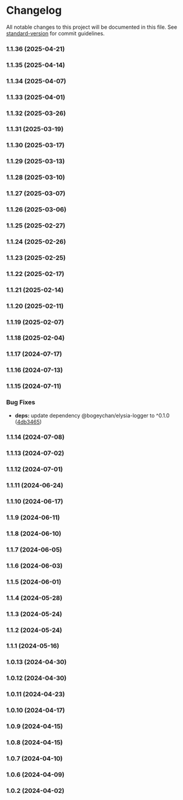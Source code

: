 # Changelog

All notable changes to this project will be documented in this file. See [standard-version](https://github.com/conventional-changelog/standard-version) for commit guidelines.

### 1.1.36 (2025-04-21)

### 1.1.35 (2025-04-14)

### 1.1.34 (2025-04-07)

### 1.1.33 (2025-04-01)

### 1.1.32 (2025-03-26)

### 1.1.31 (2025-03-19)

### 1.1.30 (2025-03-17)

### 1.1.29 (2025-03-13)

### 1.1.28 (2025-03-10)

### 1.1.27 (2025-03-07)

### 1.1.26 (2025-03-06)

### 1.1.25 (2025-02-27)

### 1.1.24 (2025-02-26)

### 1.1.23 (2025-02-25)

### 1.1.22 (2025-02-17)

### 1.1.21 (2025-02-14)

### 1.1.20 (2025-02-11)

### 1.1.19 (2025-02-07)

### 1.1.18 (2025-02-04)

### 1.1.17 (2024-07-17)

### 1.1.16 (2024-07-13)

### 1.1.15 (2024-07-11)


### Bug Fixes

* **deps:** update dependency @bogeychan/elysia-logger to ^0.1.0 ([4db3465](https://github.com/qlaffont/unify-elysia-gql/commit/4db3465d3cc5b9936f07bbeb26b6b1d2b963075d))

### 1.1.14 (2024-07-08)

### 1.1.13 (2024-07-02)

### 1.1.12 (2024-07-01)

### 1.1.11 (2024-06-24)

### 1.1.10 (2024-06-17)

### 1.1.9 (2024-06-11)

### 1.1.8 (2024-06-10)

### 1.1.7 (2024-06-05)

### 1.1.6 (2024-06-03)

### 1.1.5 (2024-06-01)

### 1.1.4 (2024-05-28)

### 1.1.3 (2024-05-24)

### 1.1.2 (2024-05-24)

### 1.1.1 (2024-05-16)

### 1.0.13 (2024-04-30)

### 1.0.12 (2024-04-30)

### 1.0.11 (2024-04-23)

### 1.0.10 (2024-04-17)

### 1.0.9 (2024-04-15)

### 1.0.8 (2024-04-15)

### 1.0.7 (2024-04-10)

### 1.0.6 (2024-04-09)

### 1.0.2 (2024-04-02)

